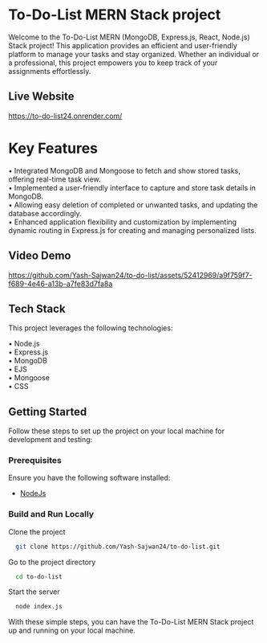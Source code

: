 # To-Do-List MERN Stack project

Welcome to the To-Do-List MERN (MongoDB, Express.js, React, Node.js) Stack project! This application provides an efficient and user-friendly platform to manage your tasks and stay organized. Whether an individual or a professional, this project empowers you to keep track of your assignments effortlessly.

## Live Website 
https://to-do-list24.onrender.com/

# Key Features

• Integrated MongoDB and Mongoose to fetch and show stored tasks, offering real-time task view. <br>
• Implemented a user-friendly interface to capture and store task details in MongoDB. <br>
• Allowing easy deletion of completed or unwanted tasks, and updating the database accordingly. <br>
• Enhanced application flexibility and customization by implementing dynamic routing in Express.js for creating and managing personalized lists. <br>

## Video Demo



https://github.com/Yash-Sajwan24/to-do-list/assets/52412969/a9f759f7-f689-4e46-a13b-a7fe83d7fa8a

## Tech Stack

This project leverages the following technologies:

• Node.js <br>
• Express.js  <br>
• MongoDB <br>
• EJS <br>
• Mongoose <br>
• CSS <br>




## Getting Started

Follow these steps to set up the project on your local machine for development and testing:

### Prerequisites

Ensure you have the following software installed:

- [NodeJs](https://nodejs.org/en/download/)


### Build and Run Locally






Clone the project
```bash
  git clone https://github.com/Yash-Sajwan24/to-do-list.git
```

Go to the project directory

```bash
  cd to-do-list
```
Start the server 

```bash
  node index.js
```

With these simple steps, you can have the To-Do-List MERN Stack project up and running on your local machine.
